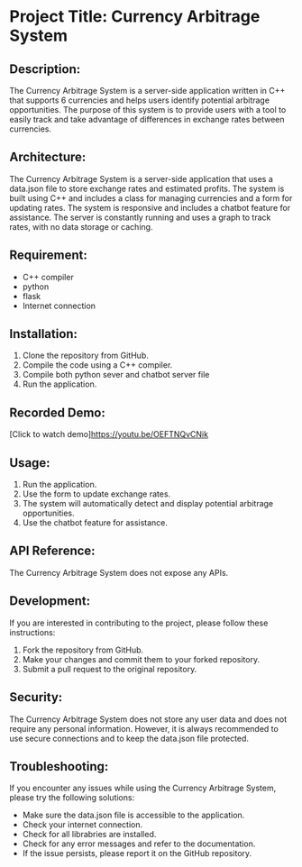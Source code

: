 # Project Title: Currency Arbitrage System

## Description:
The Currency Arbitrage System is a server-side application written in C++ that supports 6 currencies and helps users identify potential arbitrage opportunities. The purpose of this system is to provide users with a tool to easily track and take advantage of differences in exchange rates between currencies.

## Architecture:
The Currency Arbitrage System is a server-side application that uses a data.json file to store exchange rates and estimated profits. The system is built using C++ and includes a class for managing currencies and a form for updating rates. The system is responsive and includes a chatbot feature for assistance. The server is constantly running and uses a graph to track rates, with no data storage or caching.

## Requirement:
- C++ compiler
- python
- flask
- Internet connection

## Installation:
1. Clone the repository from GitHub.
2. Compile the code using a C++ compiler.
3. Compile both python sever and chatbot server file
4. Run the application.

## Recorded Demo:
[Click to watch demo]https://youtu.be/OEFTNQvCNik

## Usage:
1. Run the application.
2. Use the form to update exchange rates.
3. The system will automatically detect and display potential arbitrage opportunities.
4. Use the chatbot feature for assistance.

## API Reference:
The Currency Arbitrage System does not expose any APIs.

## Development:
If you are interested in contributing to the project, please follow these instructions:
1. Fork the repository from GitHub.
2. Make your changes and commit them to your forked repository.
3. Submit a pull request to the original repository.

## Security:
The Currency Arbitrage System does not store any user data and does not require any personal information. However, it is always recommended to use secure connections and to keep the data.json file protected.

## Troubleshooting:
If you encounter any issues while using the Currency Arbitrage System, please try the following solutions:
- Make sure the data.json file is accessible to the application.
- Check your internet connection.
- Check for all librabries are installed.
- Check for any error messages and refer to the documentation.
- If the issue persists, please report it on the GitHub repository.
